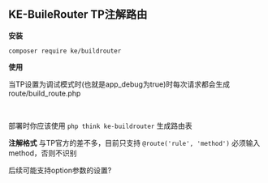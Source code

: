 ## KE-BuileRouter TP注解路由

**安装**

`
composer require ke/buildrouter
`

**使用**

当TP设置为调试模式时(也就是app_debug为true)时每次请求都会生成route/build_route.php

<br/>

部署时你应该使用
`php think ke-buildrouter`
生成路由表


**注解格式**
与TP官方的差不多，目前只支持
`
@route('rule', 'method')
`
必须输入method，否则不识别

后续可能支持option参数的设置?
